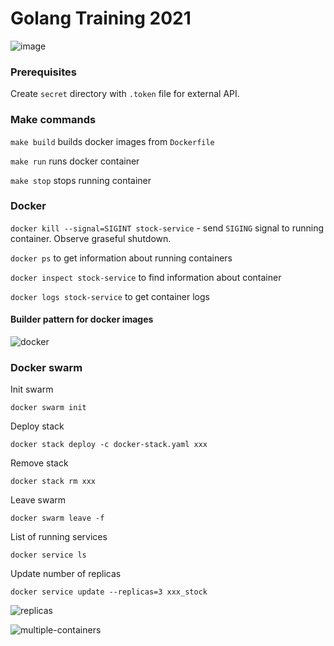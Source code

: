 # Golang Training 2021

![image](https://user-images.githubusercontent.com/15091368/127484596-56c85468-9ba4-4ea1-a919-5b70815d72c5.png)

### Prerequisites

Create `secret` directory with `.token` file for external API.

### Make commands

`make build` builds docker images from `Dockerfile`

`make run` runs docker container

`make stop` stops running container

### Docker

`docker kill --signal=SIGINT stock-service` - send `SIGING` signal to running container. Observe graseful shutdown.

`docker ps` to get information about running containers

`docker inspect stock-service` to find information about container

`docker logs stock-service` to get container logs

#### Builder pattern for docker images

![docker](https://user-images.githubusercontent.com/25442973/128024871-ee1bcd2c-07f7-4bb1-87ef-5fe5f3f8e840.png)

### Docker swarm

Init swarm
```
docker swarm init
```

Deploy stack
```
docker stack deploy -c docker-stack.yaml xxx
```

Remove stack
```
docker stack rm xxx
```

Leave swarm
```
docker swarm leave -f
```

List of running services   
```
docker service ls
```

Update number of replicas
```
docker service update --replicas=3 xxx_stock
```

![replicas](https://user-images.githubusercontent.com/25442973/128883081-4771b174-4549-471e-a50c-717b01c384c2.png)

![multiple-containers](https://user-images.githubusercontent.com/25442973/128886978-33d93db4-7103-4806-98a6-e69ef496b1cf.png)


